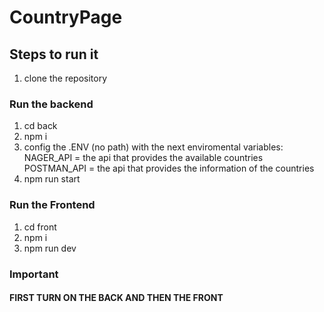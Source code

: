 # CountryPage
## Steps to run it
1. clone the repository
### Run the backend
1. cd back
2. npm i
3. config the .ENV (no path) with the next enviromental variables:
   NAGER_API = the api that provides the available countries
   POSTMAN_API = the api that provides the information of the countries
5. npm run start

### Run the Frontend
1. cd front
2. npm i
3. npm run dev


### Important
#### FIRST TURN ON THE BACK AND THEN THE FRONT


